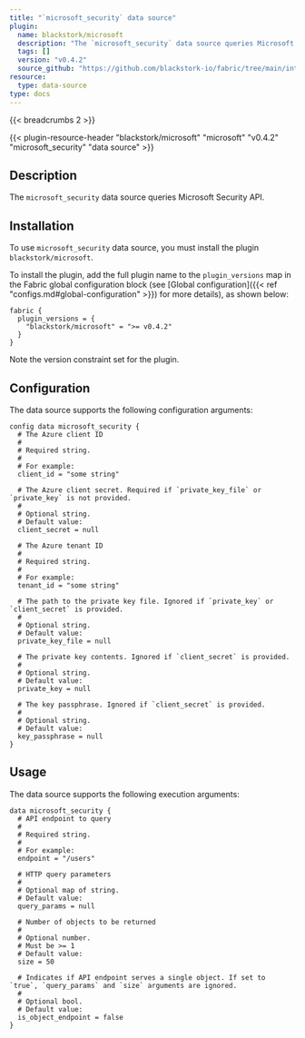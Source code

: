 ```yaml
---
title: "`microsoft_security` data source"
plugin:
  name: blackstork/microsoft
  description: "The `microsoft_security` data source queries Microsoft Security API"
  tags: []
  version: "v0.4.2"
  source_github: "https://github.com/blackstork-io/fabric/tree/main/internal/microsoft/"
resource:
  type: data-source
type: docs
---
```


{{< breadcrumbs 2 >}}

{{< plugin-resource-header "blackstork/microsoft" "microsoft" "v0.4.2" "microsoft_security" "data source" >}}

## Description
The `microsoft_security` data source queries Microsoft Security API.

## Installation

To use `microsoft_security` data source, you must install the plugin `blackstork/microsoft`.

To install the plugin, add the full plugin name to the `plugin_versions` map in the Fabric global configuration block (see [Global configuration]({{< ref "configs.md#global-configuration" >}}) for more details), as shown below:

```hcl
fabric {
  plugin_versions = {
    "blackstork/microsoft" = ">= v0.4.2"
  }
}
```

Note the version constraint set for the plugin.

## Configuration

The data source supports the following configuration arguments:

```hcl
config data microsoft_security {
  # The Azure client ID
  #
  # Required string.
  #
  # For example:
  client_id = "some string"

  # The Azure client secret. Required if `private_key_file` or `private_key` is not provided.
  #
  # Optional string.
  # Default value:
  client_secret = null

  # The Azure tenant ID
  #
  # Required string.
  #
  # For example:
  tenant_id = "some string"

  # The path to the private key file. Ignored if `private_key` or `client_secret` is provided.
  #
  # Optional string.
  # Default value:
  private_key_file = null

  # The private key contents. Ignored if `client_secret` is provided.
  #
  # Optional string.
  # Default value:
  private_key = null

  # The key passphrase. Ignored if `client_secret` is provided.
  #
  # Optional string.
  # Default value:
  key_passphrase = null
}
```

## Usage

The data source supports the following execution arguments:

```hcl
data microsoft_security {
  # API endpoint to query
  #
  # Required string.
  #
  # For example:
  endpoint = "/users"

  # HTTP query parameters
  #
  # Optional map of string.
  # Default value:
  query_params = null

  # Number of objects to be returned
  #
  # Optional number.
  # Must be >= 1
  # Default value:
  size = 50

  # Indicates if API endpoint serves a single object. If set to `true`, `query_params` and `size` arguments are ignored.
  #
  # Optional bool.
  # Default value:
  is_object_endpoint = false
}
```